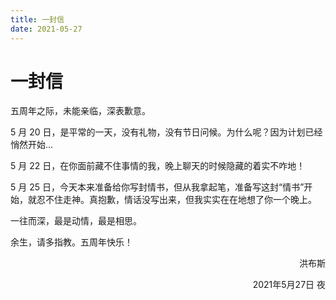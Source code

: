 ```yaml
---
title: 一封信
date: 2021-05-27
---
```


# 一封信

五周年之际，未能亲临，深表歉意。

5 月 20 日，是平常的一天，没有礼物，没有节日问候。为什么呢？因为计划已经悄然开始...

5 月 22 日，在你面前藏不住事情的我，晚上聊天的时候隐藏的着实不咋地！

5 月 25 日，今天本来准备给你写封情书，但从我拿起笔，准备写这封“情书”开始，就忍不住走神。真抱歉，情话没写出来，但我实实在在地想了你一个晚上。

一往而深，最是动情，最是相思。

余生，请多指教。五周年快乐！

<p class="mt-2 text-foreground/65" align="right">洪布斯</p>
<p class="mt-2 text-foreground/65" align="right">2021年5月27日 夜</p>
